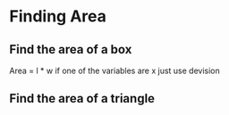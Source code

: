 # Finding Area

## Find the area of a box
Area = l * w
if one of the variables are x just use devision

## Find the area of a triangle
